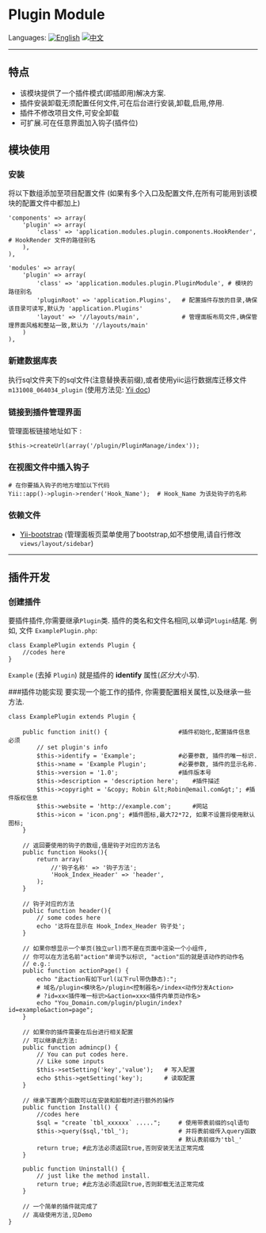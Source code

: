# Plugin Module

Languages: [![English](http://geoip.flagfox.net/flags/US.png)](https://github.com/health901/Yii-Plugin/blob/master/README.md) [![中文](http://geoip.flagfox.net/flags/CN.png)](#)

---
## 特点
* 该模块提供了一个插件模式(即插即用)解决方案.
* 插件安装卸载无须配置任何文件,可在后台进行安装,卸载,启用,停用.
* 插件不修改项目文件,可安全卸载
* 可扩展.可在任意界面加入钩子(插件位)

## 模块使用
### 安装
将以下数组添加至项目配置文件 (如果有多个入口及配置文件,在所有可能用到该模块的配置文件中都加上)
    
    'components' => array(
        'plugin' => array(
            'class' => 'application.modules.plugin.components.HookRender', # HookRender 文件的路径别名
        ),
    ),
    
    'modules' => array(
        'plugin' => array(
            'class' => 'application.modules.plugin.PluginModule', # 模块的路径别名
            'pluginRoot' => 'application.Plugins',   # 配置插件存放的目录,确保该目录可读写,默认为 'application.Plugins'
            'layout' => '//layouts/main',            # 管理面板布局文件,确保管理界面风格和整站一致,默认为 '//layouts/main'
        )
    ),

### 新建数据库表
执行sql文件夹下的sql文件(注意替换表前缀),或者使用yiic运行数据库迁移文件`m131008_064034_plugin` (使用方法见: [Yii doc](http://www.yiiframework.com/doc/guide/1.1/zh_cn/database.migration#applying-migrations))

### 链接到插件管理界面
管理面板链接地址如下 :
    
    $this->createUrl(array('/plugin/PluginManage/index'));
    
### 在视图文件中插入钩子

    # 在你要插入钩子的地方增加以下代码
    Yii::app()->plugin->render('Hook_Name');  # Hook_Name 为该处钩子的名称
    
### 依赖文件
* [Yii-bootstrap](http://www.cniska.net/yii-bootstrap/) (管理面板页菜单使用了bootstrap,如不想使用,请自行修改`views/layout/sidebar`)

---

## 插件开发
### 创建插件
要插件插件,你需要继承`Plugin`类.
插件的类名和文件名相同,以单词`Plugin`结尾.
例如, 文件 `ExamplePlugin.php`:
    
    class ExamplePlugin extends Plugin {
        //codes here
    }
`Example` (去掉 `Plugin`) 就是插件的 __identify__ 属性(_区分大小写_).

###插件功能实现
要实现一个能工作的插件, 你需要配置相关属性,以及继承一些方法.

    class ExamplePlugin extends Plugin {
        
        public function init() {                    #插件初始化,配置插件信息 必须
            // set plugin's info
            $this->identify = 'Example';            #必要参数, 插件的唯一标识.
            $this->name = 'Example Plugin';         #必要参数, 插件的显示名称.
            $this->version = '1.0';                 #插件版本号
            $this->description = 'description here';    #插件描述
            $this->copyright = '&copy; Robin &lt;Robin@email.com&gt;'; #插件版权信息
            $this->website = 'http://example.com';      #网站
            $this->icon = 'icon.png'; #插件图标,最大72*72, 如果不设置将使用默认图标;
        }
        
        // 返回要使用的钩子的数组,值是钩子对应的方法名
        public function Hooks(){
            return array(
                //'钩子名称' => '钩子方法';
                'Hook_Index_Header' => 'header',
            );
        }
        
        // 钩子对应的方法
        public function header(){
            // some codes here
            echo '这将在显示在 Hook_Index_Header 钩子处';
        }
        
        // 如果你想显示一个单页(独立url)而不是在页面中渲染一个小组件,
        // 你可以在方法名前"action"单词予以标识, "action"后的就是该动作的动作名
        // e.g.:
        public function actionPage() {
            echo "此action有如下url(以下rul带伪静态):";
            # 域名/plugin<模块名>/plugin<控制器名>/index<动作分发Action>
            # ?id=xx<插件唯一标识>&action=xxx<插件内单页动作名>
            echo "You_Domain.com/plugin/plugin/index?id=example&action=page";
        }
        
        // 如果你的插件需要在后台进行相关配置
        // 可以继承此方法:
        public function admincp() {
            // You can put codes here.
            // Like some inputs
            $this->setSetting('key','value');   # 写入配置
            echo $this->getSetting('key');      # 读取配置
        }
        
        // 继承下面两个函数可以在安装和卸载时进行额外的操作
        public function Install() {
            //codes here
            $sql = "create `tbl_xxxxxx` .....";     # 使用带表前缀的sql语句
            $this->query($sql,'tbl_');              # 并将表前缀传入query函数
                                                    # 默认表前缀为'tbl_'
            return true; #此方法必须返回true,否则安装无法正常完成
        }
        
        public function Uninstall() {
            // just like the method install.
            return true; #此方法必须返回true,否则卸载无法正常完成
        }
        
        // 一个简单的插件就完成了
        // 高级使用方法,见Demo
    }